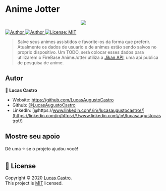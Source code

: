 <h1>Anime Jotter</h1>
<p align="center">
  
  <img src=".github/animeJotter.gif">
</p>
<p>
  
  <a href="https://github.com/LucasAugustoCastro" target="_blank">
    <img alt="Author" src="https://img.shields.io/badge/author-LucasAugustoCastro-CF0000?style=flat-square" />
  </a>
  <a href="#" target="_blank">
    <img alt="Author" src="https://img.shields.io/github/languages/count/LucasAugustoCastro/AnimeJotter?color=%23D54F44&style=flat-square" />
  </a>

  <a href="https://github.com/LucasAugustoCastro/AnimeJotter/blob/master/LICENSE" target="_blank">
    <img alt="License: MIT" src="https://img.shields.io/badge/License-MIT-yellow.svg" />
  </a>
</p>
 
>Salve seus animes assistidos e favorite-os da forma que preferir. Atualmente os dados de usuario e de animes estão sendo salvos no proprio dispositivo. Um TODO, será colocar esses dados para utilizarem o FireBase
AnimeJotter utiliza a [Jikan API](https://jikan.moe/), uma api publica de pesquisa de anime. 



## Autor

👤 **Lucas Castro**

* Website: https://github.com/LucasAugustoCastro
* Github: [@LucasAugustoCastro](https://github.com/LucasAugustoCastro)
* LinkedIn: [@https:\/\/www.linkedin.com\/in\/lucasaugustocastro\/](https://linkedin.com/in/https:\/\/www.linkedin.com\/in\/lucasaugustocastro\/)

## Mostre seu apoio

Dê uma ⭐️ se o projeto ajudou você!

## 📝 License

Copyright © 2020 [Lucas Castro](https://github.com/LucasAugustoCastro).<br />
This project is [MIT](https://github.com/LucasAugustoCastro/AnimeJotter/blob/master/LICENSE) licensed.
